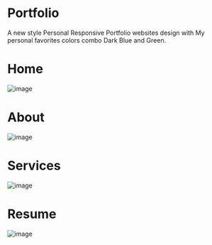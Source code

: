 # Portfolio
A new style  Personal Responsive Portfolio websites design with My personal favorites colors combo Dark Blue and Green.

# Home
![image](https://user-images.githubusercontent.com/90744937/173238976-8ed2eb05-76bd-4ac1-9df9-2805327a2bf6.png)

# About
![image](https://user-images.githubusercontent.com/90744937/173239027-177d4f6e-28aa-4738-9efb-883479a36ad6.png)

# Services

![image](https://user-images.githubusercontent.com/90744937/173239085-05a03ce7-f2d3-480e-8a94-3e15a0f303a4.png)

# Resume
![image](https://user-images.githubusercontent.com/90744937/173239108-45b39c4a-876a-48cb-aea4-abeb0af2ba50.png)
